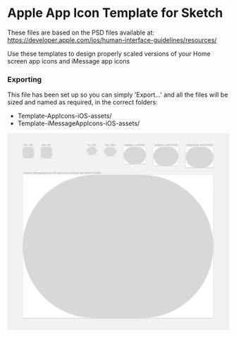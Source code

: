 # Apple App Icon Template for Sketch
These files are based on the PSD files available at: https://developer.apple.com/ios/human-interface-guidelines/resources/

Use these templates to design properly scaled versions of your Home screen app icons and iMessage app icons

### Exporting
This file has been set up so you can simply 'Export...' and all the files will be sized and named as required, in the correct folders:
* Template-AppIcons-iOS-assets/
* Template-iMessageAppIcons-iOS-assets/

![Screenshot](/Screenshots/Template-iMessageAppIcons-iOS-assets.png?raw=true)

